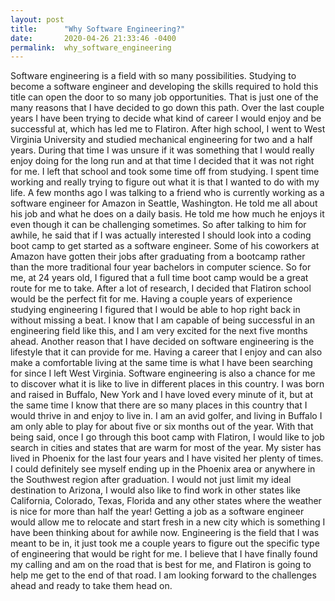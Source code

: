 ```yaml
---
layout: post
title:      "Why Software Engineering?"
date:       2020-04-26 21:33:46 -0400
permalink:  why_software_engineering
---
```



Software engineering is a field with so many possibilities. Studying to become a software engineer and developing the skills required to hold this title can open the door to so many job opportunities. That is just one of the many reasons that I have decided to go down this path. Over the last couple years I have been trying to decide what kind of career I would enjoy and be successful at, which has led me to Flatiron. After high school, I went to West Virginia University and studied mechanical engineering for two and a half years. During that time I was unsure if it was something that I would really enjoy doing for the long run and at that time I decided that it was not right for me. I left that school and took some time off from studying. I spent time working and really trying to figure out what it is that I wanted to do with my life. A few months ago I was talking to a friend who is currently working as a software engineer for Amazon in Seattle, Washington. He told me all about his job and what he does on a daily basis. He told me how much he enjoys it even though it can be challenging sometimes. So after talking to him for awhile, he said that if I was actually interested I should look into a coding boot camp to get started as a software engineer. Some of his coworkers at Amazon have gotten their jobs after graduating from a bootcamp rather than the more traditional four year bachelors in computer science. So for me, at 24 years old, I figured that a full time boot camp would be a great route for me to take. After a lot of research, I decided that Flatiron school would be the perfect fit for me. Having a couple years of experience studying engineering I figured that I would be able to hop right back in without missing a beat. I know that I am capable of being successful in an engineering field like this, and I am very excited for the next five months ahead. Another reason that I have decided on software engineering is the lifestyle that it can provide for me. Having a career that I enjoy and can also make a comfortable living at the same time is what I have been searching for since I left West Virginia. Software engineering is also a chance for me to discover what it is like to live in different places in this country. I was born and raised in Buffalo, New York and I have loved every minute of it, but at the same time I know that there are so many places in this country that I would thrive in and enjoy to live in. I am an avid golfer, and living in Buffalo I am only able to play for about five or six months out of the year. With that being said, once I go through this boot camp with Flatiron, I would like to job search in cities and states that are warm for most of the year. My sister has lived in Phoenix for the last four years and I have visited her plenty of times. I could definitely see myself ending up in the Phoenix area or anywhere in the Southwest region after graduation. I would not just limit my ideal destination to Arizona, I would also like to find work in other states like California, Colorado, Texas, Florida and any other states where the weather is nice for more than half the year! Getting a job as a software engineer would allow me to relocate and start fresh in a new city which is something I have been thinking about for awhile now. Engineering is the field that I was meant to be in, it just took me a couple years to figure out the specific type of engineering that would be right for me. I believe that I have finally found my calling and am on the road that is best for me, and Flatiron is going to help me get to the end of that road. I am looking forward to the challenges ahead and ready to take them head on.
